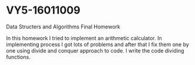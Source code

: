 # VY5-16011009
 Data Structers and Algorithms Final Homework

 In this homework I tried to implement an arithmetic calculator.
In implementing process I got lots of problems and after that I fix them one by one using
divide and conquer approach to code. I write the code dividing functions.

